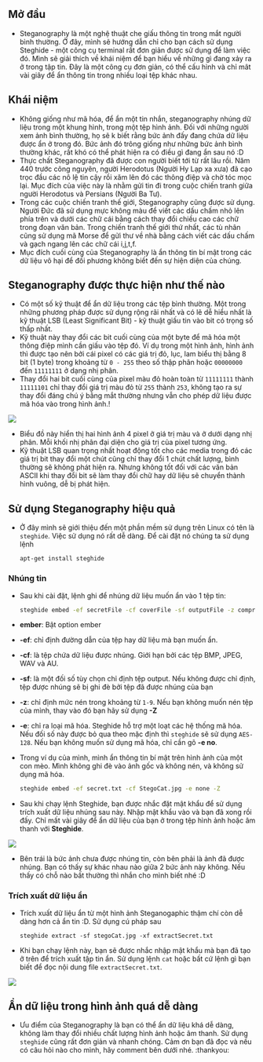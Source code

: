 ## Mở đầu
- Steganography là một nghệ thuật che giấu thông tin trong mắt người bình thường. Ở đây, mình sẽ hướng dẫn chỉ cho bạn cách sử dụng Steghide - một công cụ terminal rất đơn giản được sử dụng để làm việc đó. Mình sẽ giải thích về khái niệm để bạn hiểu về những gì đang xảy ra ở trong tập tin. Đây là một công cụ đơn giản, có thể cấu hình và chỉ mât vài giây để ẩn thông tin trong nhiều loại tệp khác nhau.
## Khái niệm
- Không giống như mã hóa, để ẩn một tin nhắn, steganography nhúng dữ liệu trong một khung hình, trong một tệp hình ảnh. Đối với những người xem ảnh bình thường, họ sẽ k biết rằng bức ảnh đấy đang chứa dữ liệu được ẩn ở trong đó. Bức ảnh đó trông giống như những bức ảnh bình thường khác, rất khó có thể phát hiện ra có điều gì đang ẩn sau nó :D
- Thực chất Steganography đã được con người biết tới từ rất lâu rồi. Năm 440 trước công nguyên, người Herodotus (Người Hy Lạp xa xưa) đã cạo trọc đầu các nô lệ tin cậy rồi xăm lên đó các thông điệp và chờ tóc mọc lại. Mục đích của việc này là nhằm gửi tin đi trong cuộc chiến tranh giữa người Herodotus và Persians (Người Ba Tư).
- Trong các cuộc chiến tranh thế giới, Steganography cũng được sử dụng. Người Đức đã sử dụng mực không màu để viết các dấu chấm nhỏ lên phía trên và dưới các chữ cái bằng cách thay đổi chiều cao các chữ trong đoạn văn bản. Trong chiến tranh thế giới thứ nhất, các tù nhân cũng sử dụng mã Morse để gửi thư về nhà bằng cách viết các dấu chấm và gạch ngang lên các chữ cái i,j,t,f.
- Mục đích cuối cùng của Steganography là ẩn thông tin bí mật trong các dữ liệu vô hại để đối phương không biết đến sự hiện diện của chúng. 
## Steganography được thực hiện như thế nào
- Có một số kỹ thuật để ẩn dữ liệu trong các tệp bình thường. Một trong những phương pháp được sử dụng rộng rãi nhất và có lẽ dễ hiểu nhất là kỹ thuật LSB (Least Significant Bit) - kỹ thuật giấu tin vào bit có trọng số thấp nhất.
- Kỹ thuật này thay đổi các bit cuối cùng của một byte để mã hóa một thông điệp mình cần giấu vào tệp đó. Ví dụ trong một hình ảnh, hình ảnh thì được tạo nên bởi cái pixel có các giá trị đỏ, lục, lam biểu thị bằng 8 bit (1 byte) trong khoảng từ `0 - 255` theo số thập phân hoặc `00000000` đến `11111111` ở dạng nhị phân.
- Thay đổi hai bit cuối cùng của pixel màu đỏ hoàn toàn từ `11111111` thành `11111101` chỉ thay đổi giá trị màu đỏ từ `255` thành `253`, không tạo ra sự thay đổi đáng chú ý bằng mắt thường nhưng vẫn cho phép dữ liệu được mã hóa vào trong hình ảnh.!

![](https://images.viblo.asia/36702e35-3cc1-4778-b243-51210889539c.jpg)

- Biểu đồ này hiển thị hai hình ảnh 4 pixel ở giá trị màu và ở dưới dạng nhị phân. Mỗi khối nhị phân đại diện cho giá trị của pixel tương ứng.
- Kỹ thuật LSB quan trọng nhất hoạt động tốt cho các media trong đó các giá trị bit thay đổi một chút cũng chỉ thay đổi 1 chút chất lượng, bình thường sẽ không phát hiện ra. Nhưng không tốt đối với các văn bản ASCII khi thay đổi bit sẽ làm thay đổi chữ hay dữ liệu sẽ chuyển thành hình vuông, dễ bị phát hiện.
## Sử dụng Steganography hiệu quả
- Ở đây mình sẽ giới thiệu đến một phần mềm sử dụng trên Linux có tên là `steghide`. Việc sử dụng nó rất dễ dàng. Để cài đặt nó chúng ta sử dụng lệnh
    ```base
    apt-get install steghide
    ```
### Nhúng tin
- Sau khi cài đặt, lệnh ghi để nhúng dữ liệu muốn ẩn vào 1 tệp tin:

    ```bash
    steghide embed -ef secretFile -cf coverFile -sf outputFile -z comprêssionLevel -e schema
    ```

- **ember**: Bật option ember
- **-ef**: chỉ định đường dẫn của tệp hay dữ liệu mà bạn muốn ẩn.
- **-cf**: là tệp chứa dữ liệu được nhúng. Giới hạn bởi các tệp BMP, JPEG, WAV và AU.
- **-sf**: là một đối số tùy chọn chỉ định tệp output. Nếu không được chỉ định, tệp được nhúng sẽ bị ghi đè bởi tệp đã được nhúng của bạn
- **-z**: chỉ định mức nén trong khoảng từ `1-9`. Nếu bạn không muốn nén tệp của mình, thay vào đó bạn hãy sử dụng **-Z**
- **-e**: chỉ ra loại mã hóa. Steghide hỗ trợ một loạt các hệ thống mã hóa. Nếu đối số này được bỏ qua theo mặc định thì `steghide` sẽ sử dụng `AES-128`. Nếu bạn không muốn sử dụng mã hóa, chỉ cần gõ **-e no**.

- Trong ví dụ của mình, mình ẩn thông tin bí mật trên hình ảnh của một con mèo. Mình không ghi đè vào ảnh gốc và không nén, và không sử dụng mã hóa.
    ```bash
    steghide embed -ef secret.txt -cf StegoCat.jpg -e none -Z
    ```
- Sau khi chạy lệnh Steghide, bạn được nhắc đặt mật khẩu để sử dụng trích xuất dữ liệu nhúng sau này. Nhập mật khẩu vào và bạn đã xong rồi đấy. Chỉ mất vài giây để ẩn dữ liệu của bạn ở trong tệp hình ảnh hoặc âm thanh với **Steghide**.

![](https://images.viblo.asia/c5f67b86-dc1a-49a2-81d3-7b445cfad9ab.jpg)

- Bên trái là bức ảnh chưa được nhúng tin, còn bên phải là ảnh đã được nhúng. Bạn có thấy sự khác nhau nào giữa 2 bức ảnh này không. Nếu thấy có chỗ nào bất thường thì nhắn cho mình biết nhé :D
### Trích xuất dữ liệu ẩn
- Trích xuất dữ liệu ẩn từ một hình ảnh Steganogaphic thậm chí còn dễ dàng hơn cả ẩn tin :D. Sử dụng cú pháp sau
    ```
    steghide extract -sf stegoCat.jpg -xf extractSecret.txt
    ```
- Khi bạn chạy lệnh này, bạn sẽ được nhắc nhập mật khẩu mà bạn đã tạo ở trên để trích xuất tập tin ẩn. Sử dụng lệnh `cat` hoặc bất cứ lệnh gì bạn biết để đọc nội dung file `extractSecret.txt`.

 ![](https://images.viblo.asia/2cc1fcd0-c4c5-4baa-8e71-a8e220baa6a9.png)
 
 ## Ẩn dữ liệu trong hình ảnh quá dễ dàng
 - Ưu điểm của Steganography là bạn có thể ẩn dữ liệu khá dễ dàng, không làm thay đổi nhiều chất lượng hình ảnh hoặc âm thanh. Sử dụng `steghide` cũng rất đơn giản và nhanh chóng. Cảm ơn bạn đã đọc và nếu có câu hỏi nào cho mình, hãy comment bên dưới nhé. :thankyou: